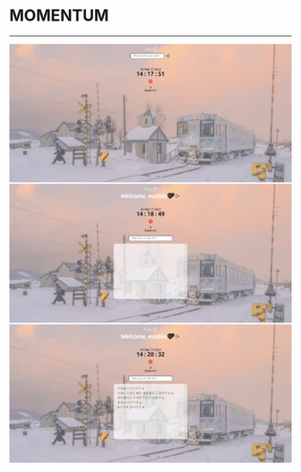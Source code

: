 # MOMENTUM
---
![before login](./img/web1.jpeg)
![after login](./img/web2.jpeg)
![to do list](./img/web3.jpeg)